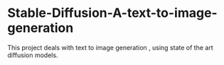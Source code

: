 # Stable-Diffusion-A-text-to-image-generation
This project deals with text to image generation , using state of the art  diffusion models.
